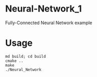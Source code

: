 # Neural-Network_1

Fully-Connected Neural Network example

# Usage

```
md build; cd build
cmake ..
make
./Neural_Network
```
